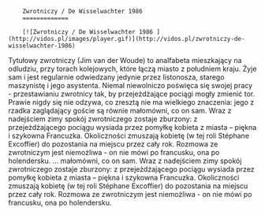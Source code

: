 
        Zwrotniczy / De Wisselwachter 1986 
        =============
        
        [![Zwrotniczy / De Wisselwachter 1986 ](http://vidos.pl/images/player.gif)](http://vidos.pl/zwrotniczy-de-wisselwachter-1986)
        
        
 Tytułowy zwrotniczy (Jim van der Woude) to analfabeta mieszkający na odludziu, przy torach kolejowych, które łączą miasto z południem kraju. Żyje sam i jest regularnie odwiedzany jedynie przez listonosza, starego maszynistę i jego asystenta. Niemal niewolniczo poświęca się swojej pracy - przestawianiu zwrotnicy tak, by przejeżdżające pociągi mogły zmienić tor. Prawie nigdy się nie odzywa, co zresztą nie ma wielkiego znaczenia: jego z rzadka zaglądający goście są równie małomówni, co on sam. Wraz z nadejściem zimy spokój zwrotniczego zostaje zburzony: z przejeżdżającego pociągu wysiada przez pomyłkę kobieta z miasta – piękna i szykowna Francuzka. Okoliczności zmuszają kobietę (w tej roli Stéphane Excoffier) do pozostania na miejscu przez cały rok. Rozmowa ze zwrotniczym jest niemożliwa - on nie mówi po francusku, ona po holendersku.   ... małomówni, co on sam. Wraz z nadejściem zimy spokój zwrotniczego zostaje zburzony: z przejeżdżającego pociągu wysiada przez pomyłkę kobieta z miasta – piękna i szykowna Francuzka. Okoliczności zmuszają kobietę (w tej roli Stéphane Excoffier) do pozostania na miejscu przez cały rok. Rozmowa ze zwrotniczym jest niemożliwa - on nie mówi po francusku, ona po holendersku.
    